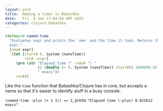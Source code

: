 ```yaml
---
layout: post
title:  Naming a timer in Babashka
date:   Fri  6 Jan 17:04:04 GMT 2023
categories: clojure babashka
---
```


```clojure
(defmacro named-time
  "Evaluates expr and prints the `nme` and the time it took. Returns the value of
  expr."
  [nme# expr]
  `(let [start# (. System (nanoTime))
         ret# ~expr]
     (prn (str "Elapsed time (" ~nme# ") "
               (/ (double (- (. System (nanoTime)) start#)) 1000000.0)
               " msecs"))
     ret#))
 ```
 
 Like the `time` function that Babashka/Clojure has in core, but accepts a name
 so that it's easier to identify stuff in a busy console:
 
`(named-time :plus (+ 1 1)) => 2`, prints `"Elapsed time (:plus) 0.022612 msecs"`
